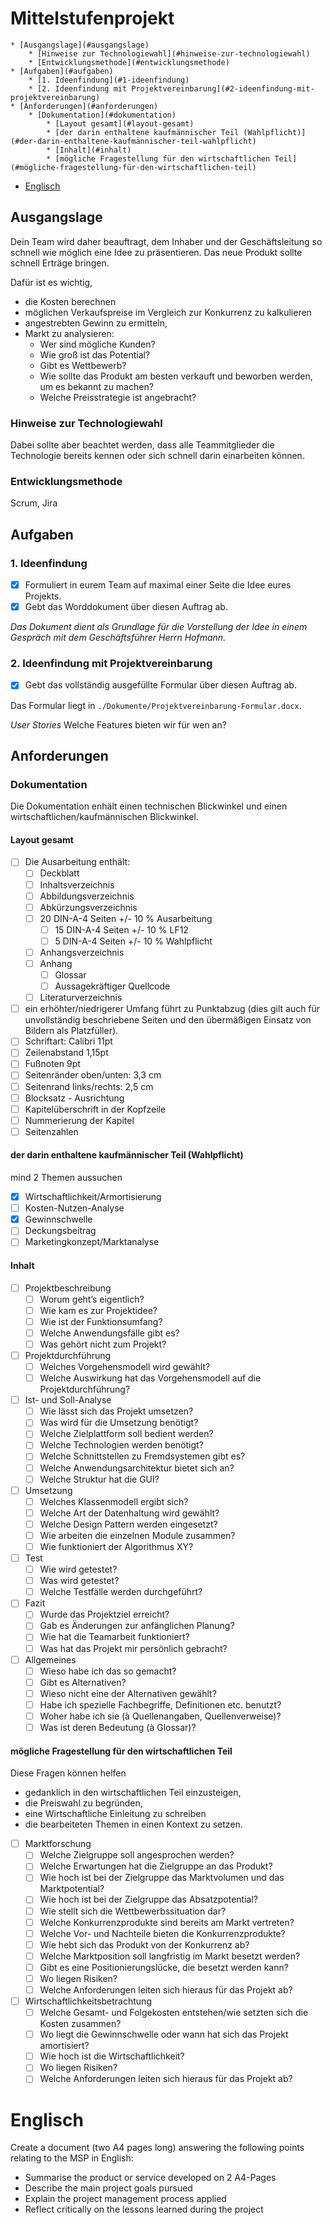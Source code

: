 # Mittelstufenprojekt

<!-- vim-markdown-toc GitLab -->

    * [Ausgangslage](#ausgangslage)
        * [Hinweise zur Technologiewahl](#hinweise-zur-technologiewahl)
        * [Entwicklungsmethode](#entwicklungsmethode)
    * [Aufgaben](#aufgaben)
        * [1. Ideenfindung](#1-ideenfindung)
        * [2. Ideenfindung mit Projektvereinbarung](#2-ideenfindung-mit-projektvereinbarung)
    * [Anforderungen](#anforderungen)
        * [Dokumentation](#dokumentation)
            * [Layout gesamt](#layout-gesamt)
            * [der darin enthaltene kaufmännischer Teil (Wahlpflicht)](#der-darin-enthaltene-kaufmännischer-teil-wahlpflicht)
            * [Inhalt](#inhalt)
            * [mögliche Fragestellung für den wirtschaftlichen Teil](#mögliche-fragestellung-für-den-wirtschaftlichen-teil)
* [Englisch](#englisch)

<!-- vim-markdown-toc -->

## Ausgangslage
Dein Team wird daher beauftragt, dem Inhaber und der Geschäftsleitung so schnell wie möglich eine Idee zu präsentieren. Das neue Produkt sollte schnell Erträge bringen. 

Dafür ist es wichtig, 
- die Kosten berechnen
- möglichen Verkaufspreise im Vergleich zur Konkurrenz zu kalkulieren 
- angestrebten Gewinn zu ermitteln,
- Markt zu analysieren: 
    - Wer sind mögliche Kunden?
    - Wie groß ist das Potential?
    - Gibt es Wettbewerb?
    - Wie sollte das Produkt am besten verkauft und beworben werden, um es bekannt zu machen?
    - Welche Preisstrategie ist angebracht?

### Hinweise zur Technologiewahl
Dabei sollte aber beachtet werden, dass alle Teammitglieder die Technologie bereits kennen oder sich schnell darin einarbeiten können.

### Entwicklungsmethode
Scrum, Jira

## Aufgaben
### 1. Ideenfindung
- [x] Formuliert in eurem Team auf maximal einer Seite die Idee eures Projekts. 
- [x] Gebt das Worddokument über diesen Auftrag ab.

_Das Dokument dient als Grundlage für die Vorstellung der Idee in einem Gespräch mit dem Geschäftsführer Herrn Hofmann._

### 2. Ideenfindung mit Projektvereinbarung
- [x] Gebt das vollständig ausgefüllte Formular über diesen Auftrag ab.

Das Formular liegt in `./Dokumente/Projektvereinbarung-Formular.docx`.

_User Stories_ Welche Features bieten wir für wen an?

## Anforderungen
### Dokumentation
Die Dokumentation enhält einen technischen Blickwinkel und einen wirtschaftlichen/kaufmännischen Blickwinkel.
#### Layout gesamt 
- [ ] Die Ausarbeitung enthält:
  - [ ] Deckblatt
  - [ ] Inhaltsverzeichnis
  - [ ] Abbildungsverzeichnis
  - [ ] Abkürzungsverzeichnis
  - [ ] 20 DIN-A-4 Seiten +/- 10 % Ausarbeitung
    - [ ] 15 DIN-A-4 Seiten +/- 10 % LF12
    - [ ] 5 DIN-A-4 Seiten +/- 10 % Wahlpflicht
  - [ ] Anhangsverzeichnis
  - [ ] Anhang
    - [ ] Glossar
    - [ ] Aussagekräftiger Quellcode
  - [ ] Literaturverzeichnis
- [ ] ein erhöhter/niedrigerer Umfang führt zu Punktabzug (dies gilt auch für unvollständig beschriebene Seiten und den übermäßigen Einsatz von Bildern als Platzfüller).
- [ ] Schriftart: Calibri 11pt
- [ ] Zeilenabstand 1,15pt
- [ ] Fußnoten 9pt
- [ ] Seitenränder oben/unten: 3,3 cm
- [ ] Seitenrand links/rechts: 2,5 cm
- [ ] Blocksatz - Ausrichtung
- [ ] Kapitelüberschrift in der Kopfzeile
- [ ] Nummerierung der Kapitel
- [ ] Seitenzahlen
#### der darin enthaltene kaufmännischer Teil (Wahlpflicht)
mind 2 Themen aussuchen
- [x] Wirtschaftlichkeit/Armortisierung
- [ ] Kosten-Nutzen-Analyse
- [x] Gewinnschwelle
- [ ] Deckungsbeitrag
- [ ] Marketingkonzept/Marktanalyse 

#### Inhalt
- [ ] Projektbeschreibung
  - [ ] Worum geht’s eigentlich?
  - [ ] Wie kam es zur Projektidee?
  - [ ] Wie ist der Funktionsumfang?
  - [ ] Welche Anwendungsfälle gibt es?
  - [ ] Was gehört nicht zum Projekt?
- [ ] Projektdurchführung
  - [ ] Welches Vorgehensmodell wird gewählt?
  - [ ] Welche Auswirkung hat das Vorgehensmodell auf die Projektdurchführung?
- [ ] Ist- und Soll-Analyse
  - [ ] Wie lässt sich das Projekt umsetzen?
  - [ ] Was wird für die Umsetzung benötigt?
  - [ ] Welche Zielplattform soll bedient werden?
  - [ ] Welche Technologien werden benötigt?
  - [ ] Welche Schnittstellen zu Fremdsystemen gibt es?
  - [ ] Welche Anwendungsarchitektur bietet sich an?
  - [ ] Welche Struktur hat die GUI?
- [ ] Umsetzung
  - [ ] Welches Klassenmodell ergibt sich?
  - [ ] Welche Art der Datenhaltung wird gewählt?
  - [ ] Welche Design Pattern werden eingesetzt?
  - [ ] Wie arbeiten die einzelnen Module zusammen?
  - [ ] Wie funktioniert der Algorithmus XY?
- [ ] Test
  - [ ] Wie wird getestet?
  - [ ] Was wird getestet?
  - [ ] Welche Testfälle werden durchgeführt?
- [ ] Fazit
  - [ ] Wurde das Projektziel erreicht?
  - [ ] Gab es Änderungen zur anfänglichen Planung?
  - [ ] Wie hat die Teamarbeit funktioniert?
  - [ ] Was hat das Projekt mir persönlich gebracht?
- [ ] Allgemeines
  - [ ] Wieso habe ich das so gemacht?
  - [ ] Gibt es Alternativen?
  - [ ] Wieso nicht eine der Alternativen gewählt?
  - [ ] Habe ich spezielle Fachbegriffe, Definitionen etc. benutzt?
  - [ ] Woher habe ich sie (à Quellenangaben, Quellenverweise)?
  - [ ] Was ist deren Bedeutung (à Glossar)?

#### mögliche Fragestellung für den wirtschaftlichen Teil
Diese Fragen können helfen 
- gedanklich in den wirtschaftlichen Teil einzusteigen,
- die Preiswahl zu begründen,
- eine Wirtschaftliche Einleitung zu schreiben 
- die bearbeiteten Themen in einen Kontext zu setzen.

- [ ] Marktforschung
  - [ ] Welche Zielgruppe soll angesprochen werden?
  - [ ] Welche Erwartungen hat die Zielgruppe an das Produkt?
  - [ ] Wie hoch ist bei der Zielgruppe das Marktvolumen und das Marktpotential?
  - [ ] Wie hoch ist bei der Zielgruppe das Absatzpotential?
  - [ ] Wie stellt sich die Wettbewerbssituation dar?
  - [ ] Welche Konkurrenzprodukte sind bereits am Markt vertreten?
  - [ ] Welche Vor- und Nachteile bieten die Konkurrenzprodukte?
  - [ ] Wie hebt sich das Produkt von der Konkurrenz ab?
  - [ ] Welche Marktposition soll langfristig im Markt besetzt werden?
  - [ ] Gibt es eine Positionierungslücke, die besetzt werden kann?
  - [ ] Wo liegen Risiken?
  - [ ] Welche Anforderungen leiten sich hieraus für das Projekt ab?
- [ ] Wirtschaftlichkeitsbetrachtung
  - [ ] Welche Gesamt- und Folgekosten entstehen/wie setzten sich die Kosten zusammen?
  - [ ] Wo liegt die Gewinnschwelle oder wann hat sich das Projekt amortisiert?
  - [ ] Wie hoch ist die Wirtschaftlichkeit?
  - [ ] Wo liegen Risiken?
  - [ ] Welche Anforderungen leiten sich hieraus für das Projekt ab?

# Englisch
Create a document (two A4 pages long) answering the following points relating to the MSP in English:
- Summarise the product or service developed on 2 A4-Pages
- Describe the main project goals pursued
- Explain the project management process applied
- Reflect critically on the lessons learned during the project
